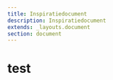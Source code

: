 ```yaml
---
title: Inspiratiedocument
description: Inspiratiedocument
extends: _layouts.document
section: document
---
```


# test